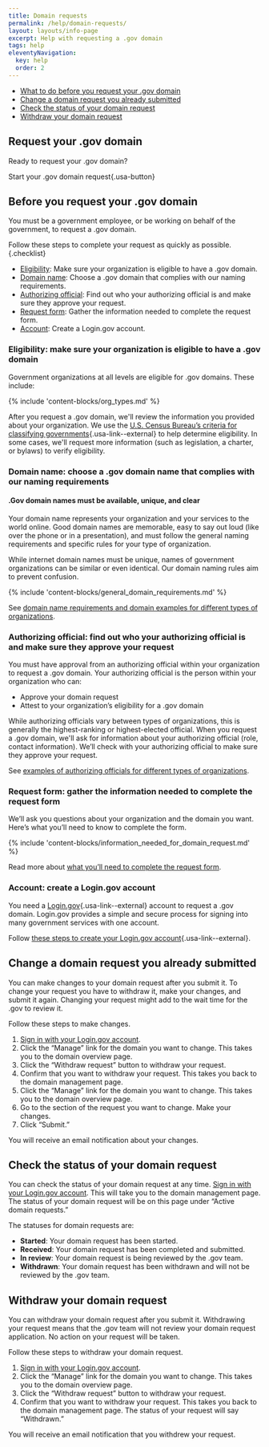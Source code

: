 ```yaml
---
title: Domain requests
permalink: /help/domain-requests/
layout: layouts/info-page
excerpt: Help with requesting a .gov domain
tags: help
eleventyNavigation:
  key: help
  order: 2 
---
```


- [What to do before you request your .gov domain](#before-you-request-your-.gov-domain)
- [Change a domain request you already submitted](#change-a-domain-request-you-already-submitted)
- [Check the status of your domain request](#check-the-status-of-your-domain-request)
- [Withdraw your domain request](#withdraw-your-domain-request)

## Request your .gov domain
Ready to request your .gov domain? 

Start your .gov domain request{.usa-button}

## Before you request your .gov domain

You must be a government employee, or be working on behalf of the government, to request a .gov domain. 

Follow these steps to complete your request as quickly as possible.{.checklist}

- [Eligibility](#eligibility%3A-make-sure-your-organization-is-eligible-to-have-a-.gov-domain): Make sure your organization is eligible to have a .gov domain.
- [Domain name](#domain-name%3A-choose-a-.gov-domain-name-that-complies-with-our-naming-requirements): Choose a .gov domain that complies with our naming requirements.
- [Authorizing official](#authorizing-official%3A-find-out-who-your-authorizing-official-is-and-make-sure-they-approve-your-request): Find out who your authorizing official is and make sure they approve your request.
- [Request form](#request-form%3A-gather-the-information-needed-to-complete-the-request-form): Gather the information needed to complete the request form.
- [Account](#account%3A-create-a-login.gov-account): Create a Login.gov account.

### Eligibility: make sure your organization is eligible to have a .gov domain

Government organizations at all levels are eligible for .gov domains. These include:

{% include 'content-blocks/org_types.md' %}

After you request a .gov domain, we'll review the information you provided about your organization. We use the [U.S. Census Bureau’s criteria for classifying governments](https://www.census.gov/programs-surveys/gus/technical-documentation/methodology/population-of-interest1.html){.usa-link--external} to help determine eligibility. In some cases, we'll request more information (such as legislation, a charter, or bylaws) to verify eligibility. 

### Domain name: choose a .gov domain name that complies with our naming requirements

#### .Gov domain names must be available, unique, and clear

Your domain name represents your organization and your services to the world online. Good domain names are memorable, easy to say out loud (like over the phone or in a presentation), and must follow the general naming requirements and specific rules for your type of organization.

While internet domain names must be unique, names of government organizations can be similar or even identical. Our domain naming rules aim to prevent confusion.

{% include 'content-blocks/general_domain_requirements.md' %}

See [domain name requirements and domain examples for different types of organizations]({{'../../domains/choosing/'}}).

### Authorizing official: find out who your authorizing official is and make sure they approve your request

You must have approval from an authorizing official within your organization to request a .gov domain. Your authorizing official is the person within your organization who can:

- Approve your domain request
- Attest to your organization’s eligibility for a .gov domain

While authorizing officials vary between types of organizations, this is generally the highest-ranking or highest-elected official. When you request a .gov domain, we'll ask for information about your authorizing official (role, contact information). We’ll check with your authorizing official to make sure they approve your request. 

See [examples of authorizing officials for different types of organizations]({{'../../domains/eligibility/#you-must-have-approval-from-an-authorizing-official-within-your-organization'}}).

### Request form: gather the information needed to complete the request form

We’ll ask you questions about your organization and the domain you want. Here’s what you’ll need to know to complete the form. 

{% include 'content-blocks/information_needed_for_domain_request.md' %}

Read more about [what you’ll need to complete the request form]({{'../../domains/before/#information-you’ll-need-to-complete-the-domain-request-form'}}).

### Account: create a Login.gov account

You need a [Login.gov](https://login.gov/){.usa-link--external} account to request a .gov domain. Login.gov provides a simple and secure process for signing into many government services with one account.

Follow [these steps to create your Login.gov account](https://login.gov/help/get-started/create-your-account/){.usa-link--external}.

## Change a domain request you already submitted

You can make changes to your domain request after you submit it. To change your request you have to withdraw it, make your changes, and submit it again. Changing your request might add to the wait time for the .gov to review it.

Follow these steps to make changes. 

1. [Sign in with your Login.gov account](#).
2. Click the “Manage” link for the domain you want to change. This takes you to the domain overview page.
3. Click the “Withdraw request” button to withdraw your request.
4. Confirm that you want to withdraw your request. This takes you back to the domain management page.
5. Click the “Manage” link for the domain you want to change. This takes you to the domain overview page.
6. Go to the section of the request you want to change. Make your changes. 
7. Click “Submit.”

You will receive an email notification about your changes. 

## Check the status of your domain request

You can check the status of your domain request at any time. [Sign in with your Login.gov account](#). This will take you to the domain management page. The status of your domain request will be on this page under “Active domain requests.”
    
The statuses for domain requests are:
- **Started**: Your domain request has been started.
- **Received**: Your domain request has been completed and submitted.
- **In review**: Your domain request is being reviewed by the .gov team.
- **Withdrawn**: Your domain request has been withdrawn and will not be reviewed by the .gov team.

## Withdraw your domain request
    
You can withdraw your domain request after you submit it. Withdrawing your request means that the .gov team will not review your domain request application. No action on your request will be taken.

Follow these steps to withdraw your domain request.

1. [Sign in with your Login.gov account](#).
2. Click the “Manage” link for the domain you want to change. This takes you to the domain overview page.
3. Click the “Withdraw request” button to withdraw your request.
4. Confirm that you want to withdraw your request. This takes you back to the domain management page. The status of your request will say “Withdrawn.”
  
You will receive an email notification that you withdrew your request. 





